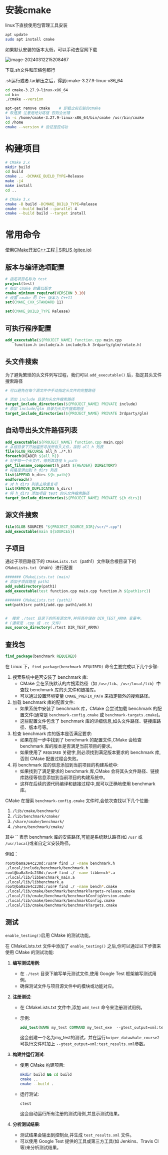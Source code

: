 # 安装cmake

linux下直接使用包管理工具安装

```bash
apt update
sudo apt install cmake
```

如果默认安装的版本太低，可以手动去官网下载

![image-20240312215208467](cmake.assets/image-20240312215208467.png)

下载.sh文件和压缩包都行

.sh运行或者.tar解压之后，得到cmake-3.27.9-linux-x86_64

```bash
cd cmake-3.27.9-linux-x86_64
cd bin
./cmake --version

apt-get remove cmake	# 卸载之前安装的cmake
# 软连接 注意是绝对路径 否则会出错
ln -s /home/cmake-3.27.9-linux-x86_64/bin/cmake /usr/bin/cmake
cd /home
cmake --version	# 验证是否成功
```

# 构建项目

```bash
# CMake 2.x
mkdir build
cd build
cmake .. -DCMAKE_BUILD_TYPE=Release
make -j4
make install
cd ..

# CMake 3.x
cmake -B build -DCMAKE_BUILD_TYPE=Release
cmake --build build --parallel 4
cmake --build build --target install
```



# 常用命令

[使用CMake开发C++工程 | SIRLIS (gitee.io)](https://sirlis.gitee.io/posts/c-cmake-development/#1-引言)

## 版本与编译选项配置

```cmake
# 指定项目名称为 test
project(test)
# 指定 cmake 的最低版本
cmake_minimum_required(VERSION 3.10)
# 设置 cmake 的 C++ 版本为 C++11
set(CMAKE_CXX_STANDARD 11)

set(CMAKE_BUILD_TYPE Release)
```

## 可执行程序配置

```cmake
add_executable(${PROJECT_NAME} function.cpp main.cpp
    function.h include/a.h include/b.h 3rdparty/glm/rotate.h)
```

## 头文件搜索

为了避免繁琐的头文件列写过程，我们可以 `add_executable()` 后，指定其头文件搜索路径

```cmake
# 可以避免在每个源文件中手动指定头文件的完整路径

# 添加 include 目录为头文件搜索路径
target_include_directories(${PROJECT_NAME} PRIVATE include)
# 添加 include/glm 目录为头文件搜索路径
target_include_directories(${PROJECT_NAME} PRIVATE 3rdparty/glm)

```

## 自动导出头文件路径列表

```cmake
add_executable(${PROJECT_NAME} function.cpp main.cpp)
# 从根目录下开始遍历寻找所有头文件，存到 all_h 列表
file(GLOB_RECURSE all_h ./*.h)
foreach(HEADER ${all_h})
# 对于每一个头文件，得到其路径 h_path
get_filename_component(h_path ${HEADER} DIRECTORY)
# 将路径添加到 h_dirs 列表 
list(APPEND h_dirs ${h_path})
endforeach()
# 对 h_dirs 列表去除重复项
list(REMOVE_DUPLICATES h_dirs)
# 将 h_dirs 添加项目 test 的头文件搜索路径
target_include_directories(${PROJECT_NAME} PRIVATE ${h_dirs})
```

## 源文件搜索

```cmake
file(GLOB SOURCES "${PROJECT_SOURCE_DIR}/scr/*.cpp")
add_executable(main ${SOURCES})
```

## 子项目

通过子项目路径下的 `CMakeLists.txt`（path1）文件联合根目录下的 `CMakeLists.txt`（main）进行配置

```cmake
####### CMakeLists.txt (main)
# 添加子项目路径 path1
add_subdirectory(path1)
add_executable(test function.cpp main.cpp function.h ${path1src})

####### CMakeLists.txt (path1)
set(path1src path1/add.cpp path1/add.h)


#  搜索 ./test 目录下的所有源文件,并将其存储在 DIR_TEST_ARMA 变量中。
# (通常是 .cpp 或 .cc 文件)
aux_source_directory(./test DIR_TEST_ARMA)
```

## 查找包

```cmake
find_package(benchmark REQUIRED)
```

在 Linux 下，`find_package(benchmark REQUIRED)` 命令主要完成以下几个步骤:

1. 搜索系统中是否安装了 benchmark 库:
   - CMake 会在系统默认的库搜索路径（如 `/usr/lib`、`/usr/local/lib`）中查找 benchmark 库的头文件和链接库。
   - 可以通过设置环境变量 `CMAKE_PREFIX_PATH` 来指定额外的搜索路径。
2. 加载 benchmark 库的配置文件:
   - 如果系统中安装了 benchmark 库，CMake 会尝试加载 benchmark 的配置文件(通常是 `benchmark-config.cmake` 或 `benchmark-targets.cmake`)。
   - 这些配置文件包含了 benchmark 库的详细信息,如头文件路径、链接库路径、版本号等。
3. 检查 benchmark 库的版本是否满足要求:
   - 如果在前一步中找到了 benchmark 的配置文件,CMake 会检查 benchmark 库的版本是否满足当前项目的要求。
   - 如果使用了 `REQUIRED` 关键字,则必须找到满足版本要求的 benchmark 库,否则 CMake 配置过程会失败。
4. 将 benchmark 库的信息添加到当前项目的构建系统中:
   - 如果找到了满足要求的 benchmark 库,CMake 会将其头文件路径、链接库路径等信息添加到当前项目的构建系统中。
   - 这样在后续的源代码编译和链接过程中,就可以正确地使用 benchmark 库。

CMake 在搜索 `benchmark-config.cmake` 文件时,会依次查找以下几个位置:

1. `/lib/cmake/benchmark/`
2. `/lib/benchmark/cmake/`
3. `/share/cmake/benchmark/`
4. `/share/benchmark/cmake/`

其中 `` 表示 benchmark 库的安装路径,可能是系统默认路径(如 `/usr` 或 `/usr/local`)或者自定义安装路径。

例如：

```bash
root@ba0a3e4c230d:/usr# find ./ -name benchmark.h
./local/include/benchmark/benchmark.h
root@ba0a3e4c230d:/usr# find ./ -name libbench*.a
./local/lib/libbenchmark_main.a
./local/lib/libbenchmark.a
root@ba0a3e4c230d:/usr# find ./ -name bench*.cmake
./local/lib/cmake/benchmark/benchmarkTargets-release.cmake
./local/lib/cmake/benchmark/benchmarkConfigVersion.cmake
./local/lib/cmake/benchmark/benchmarkConfig.cmake
./local/lib/cmake/benchmark/benchmarkTargets.cmake
```

## 测试

`enable_testing()`启用 CMake 的测试功能。

在 CMakeLists.txt 文件中添加了 `enable_testing()` 之后,你可以通过以下步骤来使用 CMake 的测试功能:

1. **编写测试用例**:

   - 在 `./test` 目录下编写单元测试文件,使用 Google Test 框架编写测试用例。
   - 确保测试文件与项目源文件中的模块或功能对应。

2. **注册测试**:

   - 在 CMakeLists.txt 文件中,添加 `add_test` 命令来注册测试用例。

   - 示例:

     ```cmake
     add_test(NAME my_test COMMAND my_test_exe  --gtest_output=xml:test_results.xml)
     ```

     这会创建一个名为my_test的测试，并在运行`kuiper_datawhale_course2`可执行文件时加上 `--gtest_output=xml:test_results.xml`参数。

3. **构建并运行测试**:

   - 使用 CMake 构建项目:

     ```bash
     mkdir build && cd build
     cmake ..
     cmake --build .
     ```

   - 运行测试:

     ```
     ctest
     ```

     这会自动运行所有注册的测试用例,并显示测试结果。

4. **分析测试结果**:

   - 测试结果会输出到控制台,并生成 `test_results.xml` 文件。
   - 可以使用 Google Test 提供的工具或第三方工具(如 Jenkins、Travis CI 等)来分析测试结果。